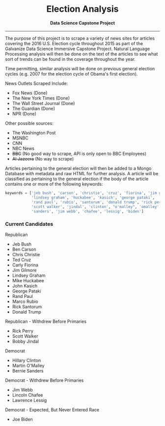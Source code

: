 <center><h1>Election Analysis</h1>

<h4>Data Science Capstone Project</h4></center>

---
The purpose of this project is to scrape a variety of news sites for articles covering the 2016 U.S. Election cycle throughout 2015 as part of the Galvanize Data Science Immersive Capstone Project.  Natural Language Processing analysis will then be done on the text of the articles to see what sort of trends can be found in the coverage throughout the year.

Time permitting, similar analysis will be done on previous general election cycles (e.g. 2007 for the election cycle of Obama's first election).

News Outlets Scraped Include:
* Fox News (Done)
* The New York Times (Done)
* The Wall Street Journal (Done)
* The Guardian (Done)
* NPR (Done)

Other possible sources:
* The Washington Post
* MSNBC
* CNN
* NBC News
* ~~BBC~~ (No good way to scrape, API is only open to BBC Employees)
* ~~Al Jazeera~~ (No way to scrape)


Articles pertaining to the general election will then be added to a Mongo Database with metadata and raw HTML for further analysis.  A article will be classified as pertaining to the general election if the body of the article contains one or more of the following keywords:
```python
keywords = ['jeb bush', 'carson', 'christie', 'cruz', 'fiorina', 'jim gilmore',
            'lindsey graham', 'huckabee', 'kasich', 'george pataki',
            'rand paul', 'rubio', 'santorum', 'donald trump', 'rick perry',
            'scott walker', 'jindal', 'clinton', "o'malley", 'omalley',
            'sanders', 'jim webb', 'chafee', 'lessig', 'biden']
```


### Current Candidates
Republican
* Jeb Bush
* Ben Carson
* Chris Christie
* Ted Cruz
* Carly Fiorina
* Jim Gilmore
* Lindsey Graham
* Mike Huckabee
* John Kasich
* George Pataki
* Rand Paul
* Marco Rubio
* Rick Santorum
* Donald Trump

Republican - Withdrew Before Primaries
* Rick Perry
* Scott Walker
* Bobby Jindal

Democrat
* Hillary Clinton
* Martin O'Malley
* Bernie Sanders

Democrat - Withdrew Before Primaries
* Jim Webb
* Lincoln Chafee
* Lawrence Lessig

Democrat - Expected, But Never Entered Race
* Joe Biden
